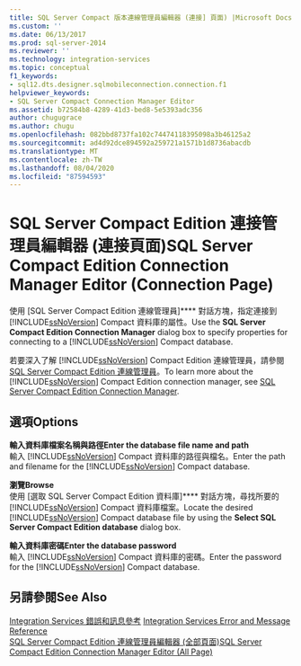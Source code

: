 ```yaml
---
title: SQL Server Compact 版本連線管理員編輯器 (連接] 頁面) |Microsoft Docs
ms.custom: ''
ms.date: 06/13/2017
ms.prod: sql-server-2014
ms.reviewer: ''
ms.technology: integration-services
ms.topic: conceptual
f1_keywords:
- sql12.dts.designer.sqlmobileconnection.connection.f1
helpviewer_keywords:
- SQL Server Compact Connection Manager Editor
ms.assetid: b72584b8-4289-41d3-bed8-5e5393adc356
author: chugugrace
ms.author: chugu
ms.openlocfilehash: 082bbd8737fa102c74474118395098a3b46125a2
ms.sourcegitcommit: ad4d92dce894592a259721a1571b1d8736abacdb
ms.translationtype: MT
ms.contentlocale: zh-TW
ms.lasthandoff: 08/04/2020
ms.locfileid: "87594593"
---
```

# <a name="sql-server-compact-edition-connection-manager-editor-connection-page"></a><span data-ttu-id="94b8f-102">SQL Server Compact Edition 連接管理員編輯器 (連接頁面)</span><span class="sxs-lookup"><span data-stu-id="94b8f-102">SQL Server Compact Edition Connection Manager Editor (Connection Page)</span></span>
  <span data-ttu-id="94b8f-103">使用 [SQL Server Compact Edition 連線管理員]\*\*\*\* 對話方塊，指定連接到 [!INCLUDE[ssNoVersion](../includes/ssnoversion-md.md)] Compact 資料庫的屬性。</span><span class="sxs-lookup"><span data-stu-id="94b8f-103">Use the **SQL Server Compact Edition Connection Manager** dialog box to specify properties for connecting to a [!INCLUDE[ssNoVersion](../includes/ssnoversion-md.md)] Compact database.</span></span>  
  
 <span data-ttu-id="94b8f-104">若要深入了解 [!INCLUDE[ssNoVersion](../includes/ssnoversion-md.md)] Compact Edition 連線管理員，請參閱 [SQL Server Compact Edition 連線管理員](connection-manager/sql-server-compact-edition-connection-manager.md)。</span><span class="sxs-lookup"><span data-stu-id="94b8f-104">To learn more about the [!INCLUDE[ssNoVersion](../includes/ssnoversion-md.md)] Compact Edition connection manager, see [SQL Server Compact Edition Connection Manager](connection-manager/sql-server-compact-edition-connection-manager.md).</span></span>  
  
## <a name="options"></a><span data-ttu-id="94b8f-105">選項</span><span class="sxs-lookup"><span data-stu-id="94b8f-105">Options</span></span>  
 <span data-ttu-id="94b8f-106">**輸入資料庫檔案名稱與路徑**</span><span class="sxs-lookup"><span data-stu-id="94b8f-106">**Enter the database file name and path**</span></span>  
 <span data-ttu-id="94b8f-107">輸入 [!INCLUDE[ssNoVersion](../includes/ssnoversion-md.md)] Compact 資料庫的路徑與檔名。</span><span class="sxs-lookup"><span data-stu-id="94b8f-107">Enter the path and filename for the [!INCLUDE[ssNoVersion](../includes/ssnoversion-md.md)] Compact database.</span></span>  
  
 <span data-ttu-id="94b8f-108">**瀏覽**</span><span class="sxs-lookup"><span data-stu-id="94b8f-108">**Browse**</span></span>  
 <span data-ttu-id="94b8f-109">使用 [選取 SQL Server Compact Edition 資料庫]\*\*\*\* 對話方塊，尋找所要的 [!INCLUDE[ssNoVersion](../includes/ssnoversion-md.md)] Compact 資料庫檔案。</span><span class="sxs-lookup"><span data-stu-id="94b8f-109">Locate the desired [!INCLUDE[ssNoVersion](../includes/ssnoversion-md.md)] Compact database file by using the **Select SQL Server Compact Edition database** dialog box.</span></span>  
  
 <span data-ttu-id="94b8f-110">**輸入資料庫密碼**</span><span class="sxs-lookup"><span data-stu-id="94b8f-110">**Enter the database password**</span></span>  
 <span data-ttu-id="94b8f-111">輸入 [!INCLUDE[ssNoVersion](../includes/ssnoversion-md.md)] Compact 資料庫的密碼。</span><span class="sxs-lookup"><span data-stu-id="94b8f-111">Enter the password for the [!INCLUDE[ssNoVersion](../includes/ssnoversion-md.md)] Compact database.</span></span>  
  
## <a name="see-also"></a><span data-ttu-id="94b8f-112">另請參閱</span><span class="sxs-lookup"><span data-stu-id="94b8f-112">See Also</span></span>  
 <span data-ttu-id="94b8f-113">[Integration Services 錯誤和訊息參考](../../2014/integration-services/integration-services-error-and-message-reference.md) </span><span class="sxs-lookup"><span data-stu-id="94b8f-113">[Integration Services Error and Message Reference](../../2014/integration-services/integration-services-error-and-message-reference.md) </span></span>  
 [<span data-ttu-id="94b8f-114">SQL Server Compact Edition 連線管理員編輯器 &#40;全部頁面&#41;</span><span class="sxs-lookup"><span data-stu-id="94b8f-114">SQL Server Compact Edition Connection Manager Editor &#40;All Page&#41;</span></span>](../../2014/integration-services/sql-server-compact-edition-connection-manager-editor-all-page.md)  
  
  
